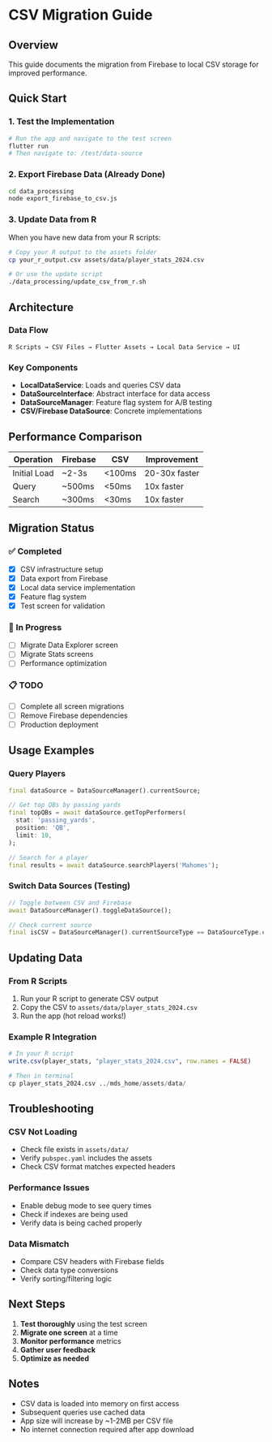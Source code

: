 # CSV Migration Guide

## Overview
This guide documents the migration from Firebase to local CSV storage for improved performance.

## Quick Start

### 1. Test the Implementation
```bash
# Run the app and navigate to the test screen
flutter run
# Then navigate to: /test/data-source
```

### 2. Export Firebase Data (Already Done)
```bash
cd data_processing
node export_firebase_to_csv.js
```

### 3. Update Data from R
When you have new data from your R scripts:
```bash
# Copy your R output to the assets folder
cp your_r_output.csv assets/data/player_stats_2024.csv

# Or use the update script
./data_processing/update_csv_from_r.sh
```

## Architecture

### Data Flow
```
R Scripts → CSV Files → Flutter Assets → Local Data Service → UI
```

### Key Components
- **LocalDataService**: Loads and queries CSV data
- **DataSourceInterface**: Abstract interface for data access
- **DataSourceManager**: Feature flag system for A/B testing
- **CSV/Firebase DataSource**: Concrete implementations

## Performance Comparison

| Operation | Firebase | CSV | Improvement |
|-----------|----------|-----|-------------|
| Initial Load | ~2-3s | <100ms | 20-30x faster |
| Query | ~500ms | <50ms | 10x faster |
| Search | ~300ms | <30ms | 10x faster |

## Migration Status

### ✅ Completed
- [x] CSV infrastructure setup
- [x] Data export from Firebase
- [x] Local data service implementation
- [x] Feature flag system
- [x] Test screen for validation

### 🚧 In Progress
- [ ] Migrate Data Explorer screen
- [ ] Migrate Stats screens
- [ ] Performance optimization

### 📋 TODO
- [ ] Complete all screen migrations
- [ ] Remove Firebase dependencies
- [ ] Production deployment

## Usage Examples

### Query Players
```dart
final dataSource = DataSourceManager().currentSource;

// Get top QBs by passing yards
final topQBs = await dataSource.getTopPerformers(
  stat: 'passing_yards',
  position: 'QB',
  limit: 10,
);

// Search for a player
final results = await dataSource.searchPlayers('Mahomes');
```

### Switch Data Sources (Testing)
```dart
// Toggle between CSV and Firebase
await DataSourceManager().toggleDataSource();

// Check current source
final isCSV = DataSourceManager().currentSourceType == DataSourceType.csv;
```

## Updating Data

### From R Scripts
1. Run your R script to generate CSV output
2. Copy the CSV to `assets/data/player_stats_2024.csv`
3. Run the app (hot reload works!)

### Example R Integration
```r
# In your R script
write.csv(player_stats, "player_stats_2024.csv", row.names = FALSE)

# Then in terminal
cp player_stats_2024.csv ../mds_home/assets/data/
```

## Troubleshooting

### CSV Not Loading
- Check file exists in `assets/data/`
- Verify `pubspec.yaml` includes the assets
- Check CSV format matches expected headers

### Performance Issues
- Enable debug mode to see query times
- Check if indexes are being used
- Verify data is being cached properly

### Data Mismatch
- Compare CSV headers with Firebase fields
- Check data type conversions
- Verify sorting/filtering logic

## Next Steps

1. **Test thoroughly** using the test screen
2. **Migrate one screen** at a time
3. **Monitor performance** metrics
4. **Gather user feedback**
5. **Optimize as needed**

## Notes

- CSV data is loaded into memory on first access
- Subsequent queries use cached data
- App size will increase by ~1-2MB per CSV file
- No internet connection required after app download